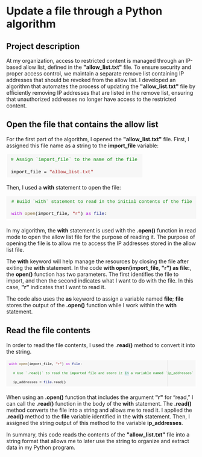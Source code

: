 # Update a file through a Python algorithm

## Project description
At my organization, access to restricted content is managed through an IP-based allow list, defined in the **"allow_list.txt"** file. To ensure security and proper access control, we maintain a separate remove list containing IP addresses that should be revoked from the allow list. I developed an algorithm that automates the process of updating the **"allow_list.txt"** file by efficiently removing IP addresses that are listed in the remove list, ensuring that unauthorized addresses no longer have access to the restricted content.

## Open the file that contains the allow list
For the first part of the algorithm, I opened the **"allow_list.txt"** file. First, I assigned this file name as a string to the **import_file** variable:

![](/docs/py1.png)

Then, I used a **with** statement to open the file:

![](/docs/py2.png)

In my algorithm, the **with** statement is used with the **.open()** function in read mode to open the allow list file for the purpose of reading it. The purpose of opening the file is to allow me to access the IP addresses stored in the allow list file. 

The **with** keyword will help manage the resources by closing the file after exiting the **with** statement. In the code **with open(import_file, "r") as file:**, the **open()** function has two parameters. The first identifies the file to import, and then the second indicates what I want to do with the file. In this case, **"r"** indicates that I want to read it. 

The code also uses the **as** keyword to assign a variable named **file**; **file** stores the output of the **.open()** function while I work within the **with** statement.

## Read the file contents
In order to read the file contents, I used the **.read()** method to convert it into the string.

![](/docs/py3.png)

When using an **.open()** function that includes the argument **"r"** for “read,” I can call the **.read()** function in the body of the **with** statement. The **.read()** method converts the file into a string and allows me to read it. I applied the **.read()** method to the **file** variable identified in the **with** statement. Then, I assigned the string output of this method to the variable **ip_addresses**.

In summary, this code reads the contents of the **"allow_list.txt"** file into a string format that allows me to later use the string to organize and extract data in my Python program.